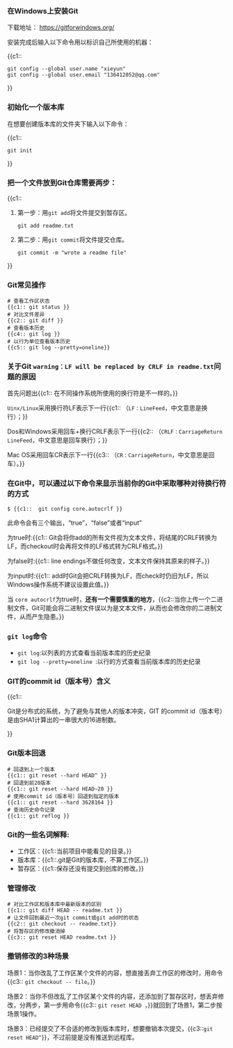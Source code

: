 ### 在Windows上安装Git

下载地址： https://gitforwindows.org/ 

安装完成后输入以下命令用以标识自己所使用的机器：

{{c1::

```git
git config --global user.name "xieyun"
git config --global user.email "136412052@qq.com"
```

}}

### 初始化一个版本库

在想要创建版本库的文件夹下输入以下命令：

{{c1::

```shell
git init
```

}}

### 把一个文件放到Git仓库需要两步：

{{c1::

1. 第一步：用`git add`将文件提交到暂存区。

   ```shell
   git add readme.txt
   ```

2. 第二步：用`git commit`将文件提交仓库。

   ```shell 
   git commit -m "wrote a readme file"
   ```



}}

### Git常见操作

```shell
# 查看工作区状态
{{c1:: git status }}
# 对比文件差异
{{c2:: git diff }}
# 查看版本历史
{{c4:: git log }}
# 以行为单位查看版本历史
{{c5:: git log --pretty=oneline}}
```

### 关于Git `warning：LF will be replaced by CRLF in readme.txt`问题的原因

首先问题出{{c1:: 在不同操作系统所使用的换行符是不一样的。}}

`Uinx/Linux`采用换行符LF表示下一行{{c1:: （`LF：LineFeed`，中文意思是换行）；}}

Dos和Windows采用回车+换行CRLF表示下一行{{c2:: （`CRLF：CarriageReturn LineFeed`，中文意思是回车换行）；}}

Mac OS采用回车CR表示下一行{{c3:: （`CR：CarriageReturn`，中文意思是回车）。}}

### 在Git中，可以通过以下命令来显示当前你的Git中采取哪种对待换行符的方式

```shell
$ {{c1::  git config core.autocrlf }}
```

此命令会有三个输出，“true”，“false”或者“input”

为true时:{{c1:: Git会将你add的所有文件视为文本文件，将结尾的CRLF转换为LF，而checkout时会再将文件的LF格式转为CRLF格式。}}

为false时:{{c1:: line endings不做任何改变，文本文件保持其原来的样子。}}

为input时:{{c1:: add时Git会把CRLF转换为LF，而check时仍旧为LF，所以Windows操作系统不建议设置此值。}}

当 `core autocrlf`为true时，**还有一个需要慎重的地方**，{{c2::当你上传一个二进制文件，Git可能会将二进制文件误以为是文本文件，从而也会修改你的二进制文件，从而产生隐患。}}

### `git log`命令

- `git log`:以列表的方式查看当前版本库的历史纪录
- `git log --pretty=oneline `:以行的方式查看当前版本库的历史纪录

### GIT的commit id（版本号）含义

{{c1:: 

Git是分布式的系统，为了避免与其他人的版本冲突，GIT 的commit id（版本号）是由SHA1计算出的一串很大的16进制数。

}}

### Git版本回退

```shell
# 回退到上一个版本
{{c1:: git reset --hard HEAD^ }}
# 回退到前20版本
{{c1:: git reset --hard HEAD~20 }}
# 使用commit id（版本号）回退到指定的版本
{{c1:: git reset --hard 3628164 }}
# 查询历史命令记录
{{c1:: git reflog }}
```

### Git的一些名词解释:

- 工作区：{{c1::当前项目中能看见的目录。}}
- 版本库：{{c1::.git是Git的版本库，不算工作区。}}
- 暂存区：{{c1::保存还没有提交到创库的修改。}}

### 管理修改

```shell
# 对比工作区和版本库中最新版本的区别
{{c1:: git diff HEAD -- readme.txt }}
# 让文件回到最近一次git commit或git add时的状态
{{c2:: git checkout -- readme.txt}}
# 将暂存区的修改撤消掉
{{c3:: git reset HEAD readme.txt }}
```

### 撤销修改的3种场景

场景1：当你改乱了工作区某个文件的内容，想直接丢弃工作区的修改时，用命令{{c3:: `git checkout -- file`。}}

场景2：当你不但改乱了工作区某个文件的内容，还添加到了暂存区时，想丢弃修改，分两步，第一步用命令{{c3:: `git reset HEAD `，}}就回到了场景1，第二步按场景1操作。

场景3：已经提交了不合适的修改到版本库时，想要撤销本次提交，{{c3::`git reset HEAD^`}}，不过前提是没有推送到远程库。